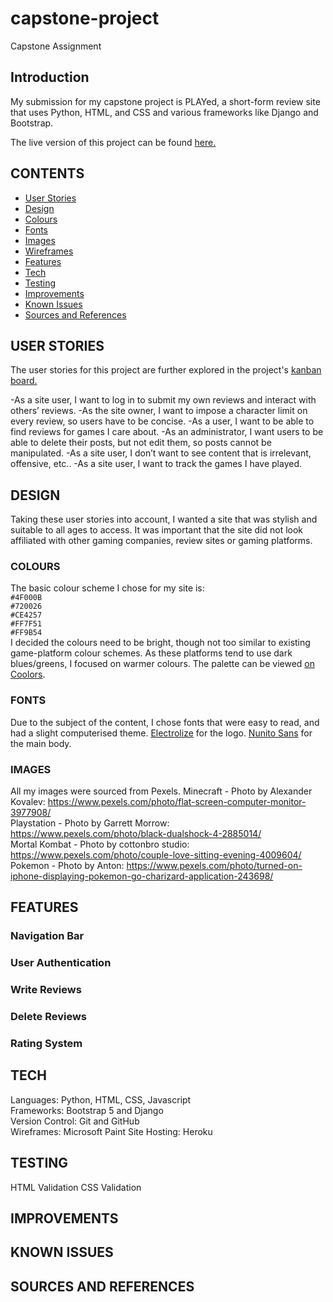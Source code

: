# capstone-project
Capstone Assignment

## Introduction

My submission for my capstone project is PLAYed, a short-form review site that uses Python, HTML, and CSS and various frameworks like Django and Bootstrap.

The live version of this project can be found <a href="https://played-capstone-project-6a17dbaa5b68.herokuapp.com/" target="blank">here.</a>

## CONTENTS
- [User Stories](#USER-STORIES)
- [Design](#DESIGN)
- [Colours](#COLOURS)
- [Fonts](#FONTS)
- [Images](#IMAGES)
- [Wireframes](#WIREFRAMES)
- [Features](#FEATURES)
- [Tech](#TECH)
- [Testing](#TESTING)
- [Improvements](#IMPROVEMENTS)
- [Known Issues](#KNOWN-ISSUES)
- [Sources and References](#SOURCE)

## USER STORIES
The user stories for this project are further explored in the project's <a href="https://github.com/users/AbraWalker/projects/11" target="blank">kanban board.</a>

-As a site user, I want to log in to submit my own reviews and interact with others’ reviews.
-As the site owner, I want to impose a character limit on every review, so users have to be concise.
-As a user, I want to be able to find reviews for games I care about.
-As an administrator, I want users to be able to delete their posts, but not edit them, so posts cannot be manipulated.
-As a site user, I don’t want to see content that is irrelevant, offensive, etc..
-As a site user, I want to track the games I have played.

## DESIGN
Taking these user stories into account, I wanted a site that was stylish and suitable to all ages to access.
It was important that the site did not look affiliated with other gaming companies, review sites or gaming platforms.

### COLOURS
The basic colour scheme I chose for my site is: </br>
`#4F000B` </br>
`#720026` </br>
`#CE4257` </br>
`#FF7F51` </br>
`#FF9B54` </br>
I decided the colours need to be bright, though not too similar to existing game-platform colour schemes. As these platforms tend to use dark blues/greens, I focused on warmer colours.
The palette can be viewed <a href="https://coolors.co/4f000b-720026-ce4257-ff7f51-ff9b54" target="blank">on Coolors</a>.

### FONTS
Due to the subject of the content, I chose fonts that were easy to read, and had a slight computerised theme.
[Electrolize](https://fonts.google.com/specimen/Electrolize) for the logo.
[Nunito Sans](https://fonts.google.com/specimen/Nunito+Sans) for the main body.

### IMAGES
All my images were sourced from Pexels.
Minecraft - Photo by Alexander Kovalev: https://www.pexels.com/photo/flat-screen-computer-monitor-3977908/ </br>
Playstation - Photo by Garrett Morrow: https://www.pexels.com/photo/black-dualshock-4-2885014/ </br>
Mortal Kombat - Photo by cottonbro studio: https://www.pexels.com/photo/couple-love-sitting-evening-4009604/ </br>
Pokemon - Photo by Anton: https://www.pexels.com/photo/turned-on-iphone-displaying-pokemon-go-charizard-application-243698/ </br>

## FEATURES
### Navigation Bar
### User Authentication
### Write Reviews
### Delete Reviews
### Rating System

## TECH

Languages: Python, HTML, CSS, Javascript </br>
Frameworks: Bootstrap 5 and Django </br>
Version Control: Git and GitHub </br>
Wireframes: Microsoft Paint
Site Hosting: Heroku

## TESTING

HTML Validation
CSS Validation

## IMPROVEMENTS

## KNOWN ISSUES

## SOURCES AND REFERENCES
